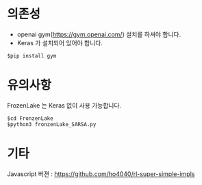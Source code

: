 
# 의존성
* openai gym(https://gym.openai.com/) 설치를 하셔야 합니다.
* Keras 가 설치되어 있어야 합니다.

```
$pip install gym
```

# 유의사항

FrozenLake 는 Keras 없이 사용 가능합니다.

```
$cd FronzenLake
$python3 fronzenLake_SARSA.py
```

# 기타

Javascript 버젼 : https://github.com/ho4040/rl-super-simple-impls
